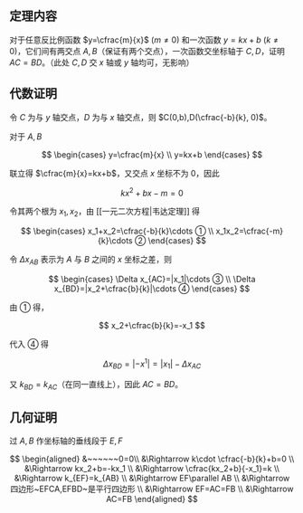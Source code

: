 ## 定理内容

对于任意反比例函数 $y=\cfrac{m}{x}$ $(m\ne 0)$ 和一次函数 $y=kx+b$ $(k\ne 0)$，它们间有两交点 $A,B$（保证有两个交点），一次函数交坐标轴于 $C,D$，证明 $AC=BD$。（此处 $C,D$ 交 $x$ 轴或 $y$ 轴均可，无影响）

## 代数证明

令 $C$ 为与 $y$ 轴交点，$D$ 为与 $x$ 轴交点，则 $C(0,b),D(\cfrac{-b}{k}, 0)$。

对于 $A,B$

$$
\begin{cases}
y=\cfrac{m}{x} \\
y=kx+b
\end{cases}
$$

联立得 $\cfrac{m}{x}=kx+b$，又交点 $x$ 坐标不为 $0$，因此

$$
kx^2+bx-m=0
$$

令其两个根为 $x_1,x_2$，由 [[一元二次方程|韦达定理]] 得

$$
\begin{cases}
x_1+x_2=\cfrac{-b}{k}\cdots ① \\
x_1x_2=\cfrac{-m}{k}\cdots ②
\end{cases}
$$

令 $\Delta x_{AB}$ 表示为 $A$ 与 $B$ 之间的 $x$ 坐标之差，则

$$
\begin{cases}
\Delta x_{AC}=|x_1|\cdots ③ \\
\Delta x_{BD}=|x_2+\cfrac{b}{k}|\cdots ④
\end{cases}
$$

由 $①$ 得，

$$
x_2+\cfrac{b}{k}=-x_1
$$

代入 $④$ 得

$$
\Delta x_{BD}=|-x^1|=|x_1|-\Delta x_{AC}
$$

又 $k_{BD}=k_{AC}$（在同一直线上），因此 $AC=BD$。

## 几何证明

过 $A,B$ 作坐标轴的垂线段于 $E,F$

$$
\begin{aligned}
&~~~~~~0=0\\
&\Rightarrow k\cdot \cfrac{-b}{k}+b=0 \\
&\Rightarrow kx_2+b=-kx_1 \\
&\Rightarrow \cfrac{kx_2+b}{-x_1}=k \\
&\Rightarrow k_{EF}=k_{AB} \\
&\Rightarrow EF\parallel AB \\
&\Rightarrow 四边形~EFCA,EFBD~是平行四边形 \\
&\Rightarrow EF=AC=FB \\
&\Rightarrow AC=FB
\end{aligned}
$$